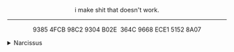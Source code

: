 <p align="center">
i make shit that doesn't work.
</p>

***

<p align="center">
9385 4FCB 98C2 9304 B02E  364C 9668 ECE1 5152 8A07
</p>
<details>
<summary>Narcissus</summary>
  
[![Visits Badge](https://badges.pufler.dev/visits/higby/higby)](https://badges.pufler.dev)

</details>
